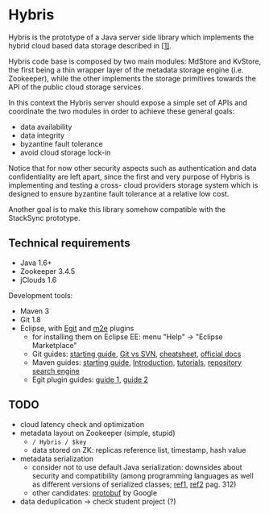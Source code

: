Hybris
======

Hybris is the prototype of a Java server side library which implements the 
hybrid cloud based data storage described in [[1\]][1].  

Hybris code base is composed by two main modules: MdStore and KvStore, 
the first being a thin wrapper layer of the metadata storage engine (i.e. Zookeeper),
while the other implements the storage primitives towards the API of the 
public cloud storage services.  

In this context the Hybris server should expose a simple set of APIs 
and coordinate the two modules in order to achieve these general goals:

 * data availability
 * data integrity
 * byzantine fault tolerance
 * avoid cloud storage lock-in

Notice that for now other security aspects such as authentication and data confidentiality
are left apart, since the first and very purpose of Hybris is implementing
and testing a cross- cloud providers storage system which is designed to
ensure byzantine fault tolerance at a relative low cost.  

Another goal is to make this library somehow compatible with the StackSync prototype.


Technical requirements
----------------------

 * Java 1.6+
 * Zookeeper 3.4.5
 * jClouds 1.6

Development tools:

 * Maven 3
 * Git 1.8
 * Eclipse, with [Egit][2] and [m2e][3] plugins
     * for installing them on Eclipse EE: menu "Help" -> "Eclipse Marketplace"
     * Git guides: [starting guide][4], [Git vs SVN][5], [cheatsheet][6], [official docs][7]
     * Maven guides: [starting guide][8], [Introduction][9], [tutorials][10], [repository search engine][11]
     * Egit plugin guides: [guide 1][12], [guide 2][13]


TODO
----

 * cloud latency check and optimization
 * metadata layout on Zookeeper (simple, stupid)
     * `` / Hybris / $key ``
     * data stored on ZK: replicas reference list, timestamp, hash value
 * metadata serialization
     * consider not to use default Java serialization: downsides about security and compatibility (among programming languages as well as different versions of serialized classes; [ref1][javaser1], [ref2][javaser2] pag. 312)
     * other candidates: [protobuf][javaser3] by Google
 * data deduplication -> check student project (?)
 

 [1]: http://arxiv.org/abs/1305.4868            "BFT Storage with 2t+1 Data Replicas - C. Cachin, D. Dobre, M. Vukolic"
 [2]: http://www.eclipse.org/egit/              "Egit Eclipse plugin"
 [3]: http://eclipse.org/m2e/                   "m2e Eclipse plugin"
 [4]: http://rogerdudler.github.com/git-guide/  "Git starting guide"
 [5]: http://git.or.cz/course/svn.html          "Git vs SVN crash course"
 [6]: http://ndpsoftware.com/git-cheatsheet.html    "Git cheatsheet"
 [7]: http://git-scm.com/documentation          "Git Official docs"
 [8]: http://maven.apache.org/guides/getting-started/maven-in-five-minutes.html "Maven starting guide"
 [9]: http://maven.apache.org/guides/getting-started/index.html "Maven Introduction"
 [10]: http://www.mkyong.com/tutorials/maven-tutorials/ "Maven Tutorials"
 [11]: http://mvnrepository.com/                "Maven repository search engine"
 [12]: http://wiki.eclipse.org/EGit/User_Guide  "Egit guide 1"
 [13]: http://www.vogella.com/articles/EGit/article.html  "Egit guide 2"
 
 [javaser1]: http://en.wikipedia.org/wiki/Java_serialization#Java "Java ser1"
 [javaser2]: http://uet.vnu.edu.vn/~chauttm/e-books/java/Effective.Java.2nd.Edition.May.2008.3000th.Release.pdf "Java ser2"
 [javaser3]: http://code.google.com/p/protobuf/ "Java ser3 protobuffer"
